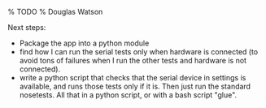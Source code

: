 % TODO
% Douglas Watson

Next steps:

- Package the app into a python module
- find how I can run the serial tests only when hardware is connected (to avoid tons of failures when I run the other tests and hardware is not connected).
 - write a python script that checks that the serial device in settings is available, and runs those tests only if it is. Then just run the standard nosetests. All that in a python script, or with a bash script "glue".
